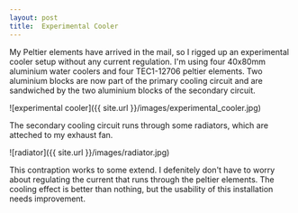 ```yaml
---
layout: post
title:  Experimental Cooler
---
```


My Peltier elements have arrived in the mail, so I rigged up an experimental cooler setup without any current regulation. I'm using four 40x80mm aluminium water coolers and four TEC1-12706 peltier elements. Two aluminium blocks are now part of the primary cooling circuit and are sandwiched by the two aluminium blocks of the secondary circuit.

![experimental cooler]({{ site.url }}/images/experimental_cooler.jpg)

The secondary cooling circuit runs through some radiators, which are atteched to my exhaust fan.

![radiator]({{ site.url }}/images/radiator.jpg)

This contraption works to some extend. I defenitely don't have to worry about regulating the current that runs through the peltier elements. The cooling effect is better than nothing, but the usability of this installation needs improvement.
